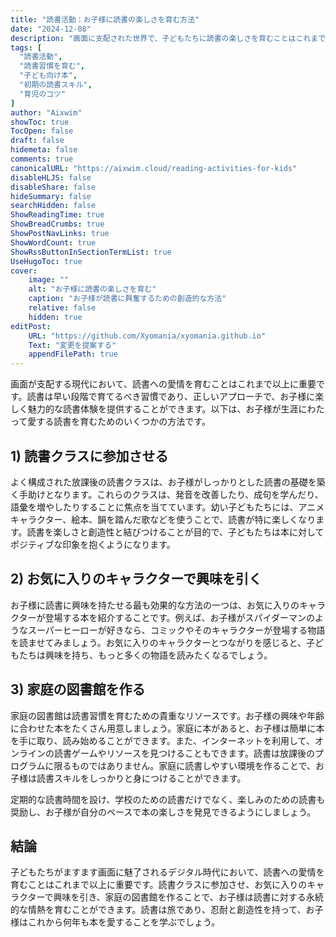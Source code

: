 ```yaml
---
title: "読書活動：お子様に読書の楽しさを育む方法"
date: "2024-12-08"
description: "画面に支配された世界で、子どもたちに読書の楽しさを育むことはこれまで以上に重要です。お子様が読書に興奮するための楽しくて創造的な方法を見つけましょう。"
tags: [
  "読書活動",
  "読書習慣を育む",
  "子ども向け本",
  "初期の読書スキル",
  "育児のコツ"
]
author: "Aixwim"
showToc: true
TocOpen: false
draft: false
hidemeta: false
comments: true
canonicalURL: "https://aixwim.cloud/reading-activities-for-kids"
disableHLJS: false
disableShare: false
hideSummary: false
searchHidden: false
ShowReadingTime: true
ShowBreadCrumbs: true
ShowPostNavLinks: true
ShowWordCount: true
ShowRssButtonInSectionTermList: true
UseHugoToc: true
cover:
    image: ""
    alt: "お子様に読書の楽しさを育む"
    caption: "お子様が読書に興奮するための創造的な方法"
    relative: false
    hidden: true
editPost:
    URL: "https://github.com/Xyomania/xyomania.github.io"
    Text: "変更を提案する"
    appendFilePath: true
---
```


画面が支配する現代において、読書への愛情を育むことはこれまで以上に重要です。読書は早い段階で育てるべき習慣であり、正しいアプローチで、お子様に楽しく魅力的な読書体験を提供することができます。以下は、お子様が生涯にわたって愛する読書を育むためのいくつかの方法です。

<!--more-->

## 1) 読書クラスに参加させる

よく構成された放課後の読書クラスは、お子様がしっかりとした読書の基礎を築く手助けとなります。これらのクラスは、発音を改善したり、成句を学んだり、語彙を増やしたりすることに焦点を当てています。幼い子どもたちには、アニメキャラクター、絵本、韻を踏んだ歌などを使うことで、読書が特に楽しくなります。読書を楽しさと創造性と結びつけることが目的で、子どもたちは本に対してポジティブな印象を抱くようになります。

## 2) お気に入りのキャラクターで興味を引く

お子様に読書に興味を持たせる最も効果的な方法の一つは、お気に入りのキャラクターが登場する本を紹介することです。例えば、お子様がスパイダーマンのようなスーパーヒーローが好きなら、コミックやそのキャラクターが登場する物語を読ませてみましょう。お気に入りのキャラクターとつながりを感じると、子どもたちは興味を持ち、もっと多くの物語を読みたくなるでしょう。

## 3) 家庭の図書館を作る

家庭の図書館は読書習慣を育むための貴重なリソースです。お子様の興味や年齢に合わせた本をたくさん用意しましょう。家庭に本があると、お子様は簡単に本を手に取り、読み始めることができます。また、インターネットを利用して、オンラインの読書ゲームやリソースを見つけることもできます。読書は放課後のプログラムに限るものではありません。家庭に読書しやすい環境を作ることで、お子様は読書スキルをしっかりと身につけることができます。

定期的な読書時間を設け、学校のための読書だけでなく、楽しみのための読書も奨励し、お子様が自分のペースで本の楽しさを発見できるようにしましょう。

## 結論

子どもたちがますます画面に魅了されるデジタル時代において、読書への愛情を育むことはこれまで以上に重要です。読書クラスに参加させ、お気に入りのキャラクターで興味を引き、家庭の図書館を作ることで、お子様は読書に対する永続的な情熱を育むことができます。読書は旅であり、忍耐と創造性を持って、お子様はこれから何年も本を愛することを学ぶでしょう。

